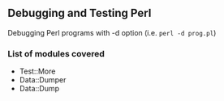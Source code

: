 ## Debugging and Testing Perl

Debugging Perl programs with -d option (i.e. `perl -d prog.pl`)

### List of modules covered

* Test::More
* Data::Dumper
* Data::Dump
